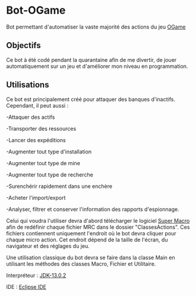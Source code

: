 # Bot-OGame
Bot permettant d'automatiser la vaste majorité des actions du jeu [OGame](https://lobby.ogame.gameforge.com/fr_FR/)

## Objectifs
Ce bot à été codé pendant la quarantaine afin de me divertir, de jouer automatiquement sur un jeu et d'améliorer mon niveau en programmation.

## Utilisations
Ce bot est principalement créé pour attaquer des banques d'inactifs. Cependant, il peut aussi : 

-Attaquer des actifs

-Transporter des ressources

-Lancer des expéditions

-Augmenter tout type d'installation

-Augmenter tout type de mine

-Augmenter tout type de recherche

-Surenchérir rapidement dans une enchère

-Acheter l'import/export

-Analyser, filtrer et conserver l'information des rapports d'espionnage.

Celui qui voudra l'utiliser devra d'abord télécharger le logiciel [Super Macro](https://www.supermacro.fr/telechargement.php) afin de redéfinir chaque fichier MRC dans le dossier "ClassesActions". Ces fichiers contiennent uniquement l'endroit où le bot devra cliquer pour chaque micro action. Cet endroit dépend de la taille de l'écran, du navigateur et des réglages du jeu.

Une utilisation classique du bot devra se faire dans la classe Main en utilisant les méthodes des classes Macro, Fichier et Utilitaire.

Interpréteur : [JDK-13.0.2](https://www.oracle.com/java/technologies/javase-jdk13-downloads.html)

IDE : [Eclipse IDE](https://www.eclipse.org/downloads/)
